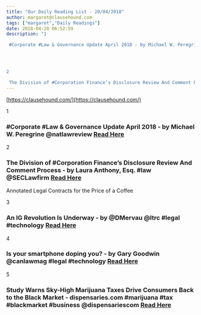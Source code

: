 ```yaml
---
title: "Our Daily Reading List - 20/04/2018"
author: margaret@clausehound.com
tags: ["margaret","Daily Readings"]
date: 2018-04-20 06:52:59
description: "1

 #Corporate #Law & Governance Update April 2018 - by Michael W. Peregrine @natlawreview  Read Here

 


2

 The Division of #Corporation Finance’s Disclosure Review And Comment Process - by Laur..."
---
```


[https://clausehound.com/](https://clausehound.com/)

1

###  #Corporate #Law & Governance Update April 2018 - by Michael W. Peregrine @natlawreview  [Read Here](https://www.natlawreview.com/article/corporate-law-governance-update-april-2018)

 

2

###  The Division of #Corporation Finance’s Disclosure Review And Comment Process - by Laura Anthony, Esq. #law @SECLawfirm [Read Here](http://securities-law-blog.com/2018/04/10/the-division-of-corporation-finances-disclosure-review-and-comment-process/)

Annotated Legal Contracts
for the Price of a Coffee

3

###  An IG Revolution Is Underway - by @DMervau @ltrc #legal #technology [Read Here](http://www.lawtechnologytoday.org/2018/04/an-ig-revolution-is-underway/)

 

4

###  Is your smartphone doping you? - by Gary Goodwin @canlawmag #legal #technology [Read Here](http://www.canadianlawyermag.com/author/gary-goodwin/is-your-smartphone-doping-you-15555/)

 

5

###  Study Warns Sky-High Marijuana Taxes Drive Consumers Back to the Black Market - dispensaries.com #marijuana #tax #blackmarket #business @dispensariescom [Read Here](https://www.entrepreneur.com/article/311498)

 